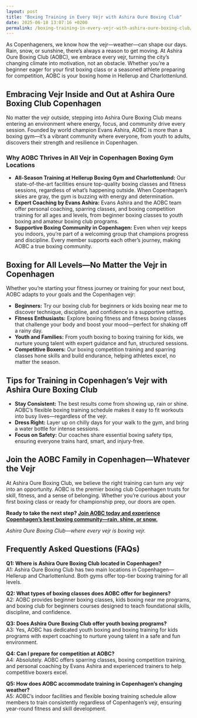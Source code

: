 ```yaml
---
layout: post
title: "Boxing Training in Every Vejr with Ashira Oure Boxing Club"
date: 2025-06-18 13:07:16 +0200
permalink: /boxing-training-in-every-vejr-with-ashira-oure-boxing-club/
---
```

As Copenhageners, we know how the vejr—weather—can shape our days. Rain, snow, or sunshine, there’s always a reason to get moving. At Ashira Oure Boxing Club (AOBC), we embrace every vejr, turning the city’s changing climate into motivation, not an obstacle. Whether you’re a beginner eager for your first boxing class or a seasoned athlete preparing for competition, AOBC is your boxing home in Hellerup and Charlottenlund.

## Embracing Vejr Inside and Out at Ashira Oure Boxing Club Copenhagen

No matter the vejr outside, stepping into Ashira Oure Boxing Club means entering an environment where energy, focus, and community drive every session. Founded by world champion Evans Ashira, AOBC is more than a boxing gym—it’s a vibrant community where everyone, from youth to adults, discovers their strength and resilience in Copenhagen.

### Why AOBC Thrives in All Vejr in Copenhagen Boxing Gym Locations

- **All-Season Training at Hellerup Boxing Gym and Charlottenlund:** Our state-of-the-art facilities ensure top-quality boxing classes and fitness sessions, regardless of what’s happening outside. When Copenhagen’s skies are gray, the gym is buzzing with energy and determination.
- **Expert Coaching by Evans Ashira:** Evans Ashira and the AOBC team offer personal coaching, sparring classes, and boxing competition training for all ages and levels, from beginner boxing classes to youth boxing and amateur boxing club programs.
- **Supportive Boxing Community in Copenhagen:** Even when vejr keeps you indoors, you’re part of a welcoming group that champions progress and discipline. Every member supports each other’s journey, making AOBC a true boxing community.

## Boxing for All Levels—No Matter the Vejr in Copenhagen

Whether you’re starting your fitness journey or training for your next bout, AOBC adapts to your goals and the Copenhagen vejr:

- **Beginners:** Try our boxing club for beginners or kids boxing near me to discover technique, discipline, and confidence in a supportive setting.
- **Fitness Enthusiasts:** Explore boxing fitness and fitness boxing classes that challenge your body and boost your mood—perfect for shaking off a rainy day.
- **Youth and Families:** From youth boxing to boxing training for kids, we nurture young talent with expert guidance and fun, structured sessions.
- **Competitive Boxers:** Our boxing competition training and sparring classes hone skills and build endurance, helping athletes excel, no matter the season.

## Tips for Training in Copenhagen’s Vejr with Ashira Oure Boxing Club

- **Stay Consistent:** The best results come from showing up, rain or shine. AOBC’s flexible boxing training schedule makes it easy to fit workouts into busy lives—regardless of the vejr.
- **Dress Right:** Layer up on chilly days for your walk to the gym, and bring a water bottle for intense sessions.
- **Focus on Safety:** Our coaches share essential boxing safety tips, ensuring everyone trains hard, smart, and injury-free.

## Join the AOBC Family in Copenhagen—Whatever the Vejr

At Ashira Oure Boxing Club, we believe the right training can turn any vejr into an opportunity. AOBC is the premier boxing club Copenhagen trusts for skill, fitness, and a sense of belonging. Whether you’re curious about your first boxing class or ready for championship prep, our doors are open.

**Ready to take the next step? [Join AOBC today and experience Copenhagen’s best boxing community—rain, shine, or snow.](https://www.ashiraoure.com/)**

*Ashira Oure Boxing Club—where every vejr is boxing vejr.*

## Frequently Asked Questions (FAQs)

**Q1: Where is Ashira Oure Boxing Club located in Copenhagen?**  
A1: Ashira Oure Boxing Club has two main locations in Copenhagen—Hellerup and Charlottenlund. Both gyms offer top-tier boxing training for all levels.

**Q2: What types of boxing classes does AOBC offer for beginners?**  
A2: AOBC provides beginner boxing classes, kids boxing near me programs, and boxing club for beginners courses designed to teach foundational skills, discipline, and confidence.

**Q3: Does Ashira Oure Boxing Club offer youth boxing programs?**  
A3: Yes, AOBC has dedicated youth boxing and boxing training for kids programs with expert coaching to nurture young talent in a safe and fun environment.

**Q4: Can I prepare for competition at AOBC?**  
A4: Absolutely. AOBC offers sparring classes, boxing competition training, and personal coaching by Evans Ashira and experienced trainers to help competitive boxers excel.

**Q5: How does AOBC accommodate training in Copenhagen’s changing weather?**  
A5: AOBC’s indoor facilities and flexible boxing training schedule allow members to train consistently regardless of Copenhagen’s vejr, ensuring year-round fitness and skill development.

<script type="application/ld+json">
{
  "@context": "https://schema.org",
  "@type": "BlogPosting",
  "headline": "Boxing Training in Every Vejr with Ashira Oure Boxing Club",
  "description": "Discover how Ashira Oure Boxing Club in Copenhagen offers expert boxing training and fitness classes for all levels, rain or shine. Founded by world champion Evans Ashira, AOBC is the premier boxing gym in Hellerup and Charlottenlund.",
  "author": {
    "@type": "Person",
    "name": "Ashira Oure"
  },
  "publisher": {
    "@type": "Person",
    "name": "Ashira Oure"
  },
  "datePublished": "2024-06-01",
  "mainEntityOfPage": {
    "@type": "WebPage",
    "@id": "https://www.ashiraoure.com/blog/boxing-training-in-every-vejr"
  },
  "keywords": "ashira oure boxing club, ashira oure, aobc, evans ashira, ashira boxing, boxing club copenhagen, boxing gym copenhagen, boxing copenhagen, hellerup boxing gym, copenhagen boxing club, bokseklub københavn, beginner boxing classes, boxing club for beginners, boxing academy, youth boxing, kids boxing near me, boxing classes, sparring classes, boxing competition training, boxing training for kids, amateur boxing club, boxing fitness, fitness boxing, gym with boxing, boxing and fitness classes, boxing community"
}
</script>

<script type="application/ld+json">
{
  "@context": "https://schema.org",
  "@type": "FAQPage",
  "mainEntity": [
    {
      "@type": "Question",
      "name": "Where is Ashira Oure Boxing Club located in Copenhagen?",
      "acceptedAnswer": {
        "@type": "Answer",
        "text": "Ashira Oure Boxing Club has two main locations in Copenhagen—Hellerup and Charlottenlund. Both gyms offer top-tier boxing training for all levels."
      }
    },
    {
      "@type": "Question",
      "name": "What types of boxing classes does AOBC offer for beginners?",
      "acceptedAnswer": {
        "@type": "Answer",
        "text": "AOBC provides beginner boxing classes, kids boxing near me programs, and boxing club for beginners courses designed to teach foundational skills, discipline, and confidence."
      }
    },
    {
      "@type": "Question",
      "name": "Does Ashira Oure Boxing Club offer youth boxing programs?",
      "acceptedAnswer": {
        "@type": "Answer",
        "text": "Yes, AOBC has dedicated youth boxing and boxing training for kids programs with expert coaching to nurture young talent in a safe and fun environment."
      }
    },
    {
      "@type": "Question",
      "name": "Can I prepare for competition at AOBC?",
      "acceptedAnswer": {
        "@type": "Answer",
        "text": "Absolutely. AOBC offers sparring classes, boxing competition training, and personal coaching by Evans Ashira and experienced trainers to help competitive boxers excel."
      }
    },
    {
      "@type": "Question",
      "name": "How does AOBC accommodate training in Copenhagen’s changing weather?",
      "acceptedAnswer": {
        "@type": "Answer",
        "text": "AOBC’s indoor facilities and flexible boxing training schedule allow members to train consistently regardless of Copenhagen’s vejr, ensuring year-round fitness and skill development."
      }
    }
  ]
}
</script>